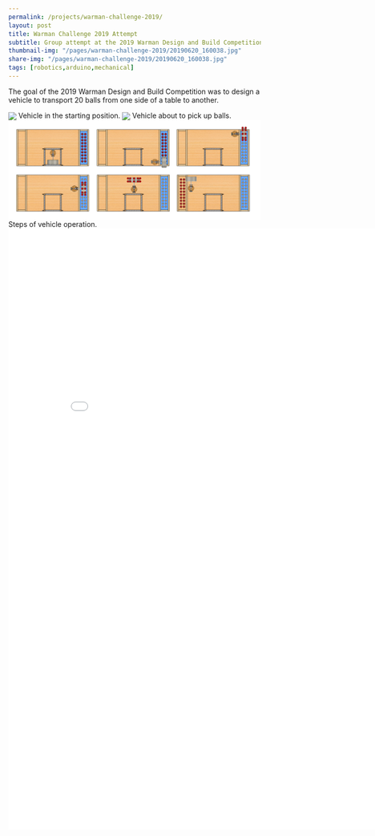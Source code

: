 ```yaml
---
permalink: /projects/warman-challenge-2019/
layout: post
title: Warman Challenge 2019 Attempt
subtitle: Group attempt at the 2019 Warman Design and Build Competition
thumbnail-img: "/pages/warman-challenge-2019/20190620_160038.jpg"
share-img: "/pages/warman-challenge-2019/20190620_160038.jpg"
tags: [robotics,arduino,mechanical]
---
```


The goal of the 2019 Warman Design and Build Competition was to design a vehicle to transport 20 balls from one side of a table to another.

<img src="/pages/warman-challenge-2019/20190620_160159.jpg" align="center">
Vehicle in the starting position.

<img src="/pages/warman-challenge-2019/20190620_160038.jpg" align="center">
Vehicle about to pick up balls.

<img src="/pages/warman-challenge-2019/Vehicle.png" align="center">
Steps of vehicle operation.

<iframe src="/pages/warman-challenge-2019/VehicleDrawings.PDF" scrolling="no" width="850px" height="1200px" frameBorder="0"></iframe>